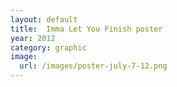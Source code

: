 ```yaml
---
layout: default
title:  Imma Let You Finish poster
year: 2012
category: graphic
image:
  url: /images/poster-july-7-12.png
---
```

